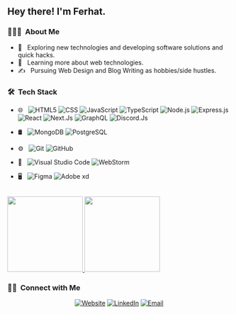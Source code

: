 
<h2> Hey there! I'm Ferhat.</h2>

<h3> 👨🏻‍💻 &nbsp;About Me </h3>

- 🤔 &nbsp; Exploring new technologies and developing software solutions and quick hacks.
- 🌱 &nbsp; Learning more about web technologies.
- ✍️ &nbsp; Pursuing Web Design and Blog Writing as hobbies/side hustles.

<h3> 🛠 &nbsp;Tech Stack</h3>

- 🌐 &nbsp;
  ![HTML5](https://img.shields.io/badge/-HTML5-333333?style=flat&logo=HTML5)
  ![CSS](https://img.shields.io/badge/-CSS-333333?style=flat&logo=CSS3&logoColor=1572B6)
  ![JavaScript](https://img.shields.io/badge/-JavaScript-333333?style=flat&logo=javascript)
  ![TypeScript](https://img.shields.io/badge/-TypeScript-333333?style=flat&logo=TypeScript)
  ![Node.js](https://img.shields.io/badge/-Node.js-333333?style=flat&logo=node.js)
  ![Express.js](https://img.shields.io/badge/-Express-333333?style=flat&logo=Express)
  ![React](https://img.shields.io/badge/-React-333333?style=flat&logo=react)
  ![Next.Js](https://img.shields.io/badge/-Next.js-333333?style=flat&logo=next.js)
  ![GraphQL](https://img.shields.io/badge/-GraphQL-333333?style=flat&logo=GraphQL)
  ![Discord.Js](https://img.shields.io/badge/-Discord.js-333333?style=flat&logo=Discord)

- 🛢 &nbsp;
  ![MongoDB](https://img.shields.io/badge/-MongoDB-333333?style=flat&logo=mongodb)
  ![PostgreSQL](https://img.shields.io/badge/-PostgreSQL-333333?style=flat&logo=postgresql)
- ⚙️ &nbsp;
  ![Git](https://img.shields.io/badge/-Git-333333?style=flat&logo=git)
  ![GitHub](https://img.shields.io/badge/-GitHub-333333?style=flat&logo=github)
- 🔧 &nbsp;
  ![Visual Studio Code](https://img.shields.io/badge/-Visual%20Studio%20Code-333333?style=flat&logo=visual-studio-code&logoColor=007ACC)
  ![WebStorm](https://img.shields.io/badge/-WebStorm-333333?style=flat&logo=webstorm&logoColor=fff)
- 🖥 &nbsp;
  ![Figma](https://img.shields.io/badge/-Figma-333333?style=flat&logo=figma)
  ![Adobe xd](https://img.shields.io/badge/-Adobe%20XD-333333?style=flat&logo=adobexd)

<br/>

<a href="https://github.com/AVS1508">
  <img height="170em" src="https://github-readme-stats.vercel.app/api?username=iOwsla&theme=buefy&show_icons=true" />
  <img height="170em" src="https://github-readme-stats.vercel.app/api/top-langs/?username=iOwsla&theme=buefy&layout=compact" />
</a>

<br/>

<h3> 🤝🏻 &nbsp;Connect with Me </h3>

<p align="center">
<a href="https://argenx.net/"><img alt="Website" src="https://img.shields.io/badge/Website-www.argenx.net-blue?style=flat-square&logo=google-chrome"></a>
<a href="https://www.linkedin.com/in/ferhat-aydn/"><img alt="LinkedIn" src="https://img.shields.io/badge/LinkedIn-Ferhat%20Aydın-blue?style=flat-square&logo=linkedin"></a>
<a href="mailto:info@owsla.app"><img alt="Email" src="https://img.shields.io/badge/Email-info@owsla.app-blue?style=flat-square&logo=gmail"></a>
</p>
